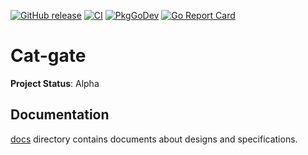 [![GitHub release](https://img.shields.io/github/release/cybozu-go/cat-gate.svg?maxAge=60)][releases]
[![CI](https://github.com/cybozu-go/cat-gate/actions/workflows/ci.yaml/badge.svg)](https://github.com/cybozu-go/cat-gate/actions/workflows/ci.yaml)
[![PkgGoDev](https://pkg.go.dev/badge/github.com/cybozu-go/cat-gate?tab=overview)](https://pkg.go.dev/github.com/cybozu-go/cat-gate?tab=overview)
[![Go Report Card](https://goreportcard.com/badge/github.com/cybozu-go/cat-gate)](https://goreportcard.com/report/github.com/cybozu-go/cat-gate)

Cat-gate
========

**Project Status**: Alpha

## Documentation

[docs](docs/) directory contains documents about designs and specifications.

[releases]: https://github.com/cybozu-go/cat-gate/releases
